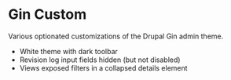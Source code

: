 Gin Custom
==========
Various optionated customizations of the Drupal Gin admin theme.

* White theme with dark toolbar
* Revision log input fields hidden (but not disabled)
* Views exposed filters in a collapsed details element
